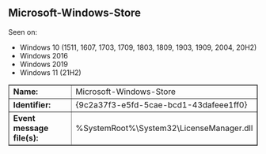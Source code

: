 ## Microsoft-Windows-Store

Seen on:
* Windows 10 (1511, 1607, 1703, 1709, 1803, 1809, 1903, 1909, 2004, 20H2)
* Windows 2016
* Windows 2019
* Windows 11 (21H2)

<table border="1" class="docutils">
  <tbody>
    <tr>
      <td><b>Name:</b></td>
      <td>Microsoft-Windows-Store</td>
    </tr>
    <tr>
      <td><b>Identifier:</b></td>
      <td>{9c2a37f3-e5fd-5cae-bcd1-43dafeee1ff0}</td>
    </tr>
    <tr>
      <td><b>Event message file(s):</b></td>
      <td>%SystemRoot%\System32\LicenseManager.dll</td>
    </tr>
  </tbody>
</table>

&nbsp;

